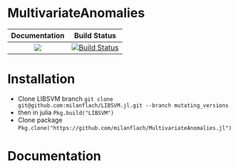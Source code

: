 # MultivariateAnomalies

| **Documentation**                                                                                                        | **Build Status**                                                                                |
|:-------------------------------------------------------------------------------:|:-----------------------------------------------------------------------------------------------:|
| [![](https://img.shields.io/badge/docs-stable-blue.svg)](https://milanflach.github.io/MultivariateAnomalies.jl/stable) | [![Build Status](https://travis-ci.org/milanflach/MultivariateAnomalies.jl.svg?branch=master)](https://travis-ci.org/milanflach/MultivariateAnomalies.jl)|

# Installation

- Clone LIBSVM branch
`git clone git@github.com:milanflach/LIBSVM.jl.git --branch mutating_versions`
- then in julia
`Pkg.build("LIBSVM")`
- Clone package
`Pkg.clone("https://github.com/milanflach/MultivariateAnomalies.jl")`

# Documentation

